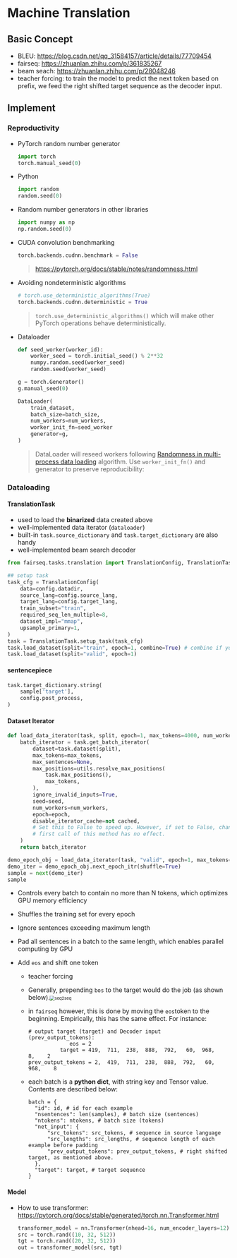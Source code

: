 # Machine Translation

## Basic Concept

* BLEU: https://blog.csdn.net/qq_31584157/article/details/77709454
* fairseq: https://zhuanlan.zhihu.com/p/361835267
* beam seach: https://zhuanlan.zhihu.com/p/28048246
* teacher forcing: to train the model to predict the next token based on prefix, we feed the right shifted target sequence as the decoder input.

## Implement

### Reproductivity

* PyTorch random number generator

  ```python
  import torch
  torch.manual_seed(0)
  ```

* Python

  ```python
  import random
  random.seed(0)
  ```

* Random number generators in other libraries

  ```python
  import numpy as np
  np.random.seed(0)
  ```

* CUDA convolution benchmarking

  ```python
  torch.backends.cudnn.benchmark = False
  ```

  > https://pytorch.org/docs/stable/notes/randomness.html

* Avoiding nondeterministic algorithms

  ```python
  # torch.use_deterministic_algorithms(True)
  torch.backends.cudnn.deterministic = True
  ```

  > `torch.use_deterministic_algorithms()` which will make other PyTorch operations behave deterministically.
  
* Dataloader

  ```python
  def seed_worker(worker_id):
      worker_seed = torch.initial_seed() % 2**32
      numpy.random.seed(worker_seed)
      random.seed(worker_seed)
  
  g = torch.Generator()
  g.manual_seed(0)
  
  DataLoader(
      train_dataset,
      batch_size=batch_size,
      num_workers=num_workers,
      worker_init_fn=seed_worker
      generator=g,
  )
  ```

  > DataLoader will reseed workers following [Randomness in multi-process data loading](https://pytorch.org/docs/stable/data.html#data-loading-randomness) algorithm. Use `worker_init_fn()` and generator to preserve reproducibility:

### Dataloading

#### TranslationTask

- used to load the **binarized** data created above
- well-implemented data iterator (`dataloader`)
- built-in `task.source_dictionary` and `task.target_dictionary` are also handy
- well-implemented beam search decoder

```python
from fairseq.tasks.translation import TranslationConfig, TranslationTask

## setup task
task_cfg = TranslationConfig(
    data=config.datadir,
    source_lang=config.source_lang,
    target_lang=config.target_lang,
    train_subset="train",
    required_seq_len_multiple=8,
    dataset_impl="mmap",
    upsample_primary=1,
)
task = TranslationTask.setup_task(task_cfg)
task.load_dataset(split="train", epoch=1, combine=True) # combine if you have back-translation data.
task.load_dataset(split="valid", epoch=1)
```

#### sentencepiece

```python
task.target_dictionary.string(
    sample['target'],
    config.post_process,
)
```

#### Dataset Iterator

```python
def load_data_iterator(task, split, epoch=1, max_tokens=4000, num_workers=1, cached=True):
    batch_iterator = task.get_batch_iterator(
        dataset=task.dataset(split),
        max_tokens=max_tokens,
        max_sentences=None,
        max_positions=utils.resolve_max_positions(
            task.max_positions(),
            max_tokens,
        ),
        ignore_invalid_inputs=True,
        seed=seed,
        num_workers=num_workers,
        epoch=epoch,
        disable_iterator_cache=not cached,
        # Set this to False to speed up. However, if set to False, changing max_tokens beyond 
        # first call of this method has no effect. 
    )
    return batch_iterator

demo_epoch_obj = load_data_iterator(task, "valid", epoch=1, max_tokens=20, num_workers=1, cached=False)
demo_iter = demo_epoch_obj.next_epoch_itr(shuffle=True)
sample = next(demo_iter)
sample
```

- Controls every batch to contain no more than N tokens, which optimizes GPU memory efficiency

- Shuffles the training set for every epoch

- Ignore sentences exceeding maximum length

- Pad all sentences in a batch to the same length, which enables parallel computing by GPU

- Add `eos` and shift one token

  - teacher forcing

  - Generally, prepending `bos` to the target would do the job (as shown below).<img src="https://i.imgur.com/0zeDyuI.png" alt="seq2seq" style="zoom:67%;" />

  - in `fairseq` however, this is done by moving the `eos`token to the beginning. Empirically, this has the same effect. For instance:

    ```
    # output target (target) and Decoder input (prev_output_tokens): 
                 eos = 2
              target = 419,  711,  238,  888,  792,   60,  968,    8,    2
    prev_output_tokens = 2,  419,  711,  238,  888,  792,   60,  968,    8
    ```

  - each batch is a **python dict**, with string key and Tensor value. Contents are described below:

    ```
    batch = {
      "id": id, # id for each example 
      "nsentences": len(samples), # batch size (sentences)
      "ntokens": ntokens, # batch size (tokens)
      "net_input": {
          "src_tokens": src_tokens, # sequence in source language
          "src_lengths": src_lengths, # sequence length of each example before padding
          "prev_output_tokens": prev_output_tokens, # right shifted target, as mentioned above.
      },
      "target": target, # target sequence
    }
    ```

#### Model

* How to use transformer: https://pytorch.org/docs/stable/generated/torch.nn.Transformer.html

  ```python
  transformer_model = nn.Transformer(nhead=16, num_encoder_layers=12)
  src = torch.rand((10, 32, 512))
  tgt = torch.rand((20, 32, 512))
  out = transformer_model(src, tgt)
  ```

  
